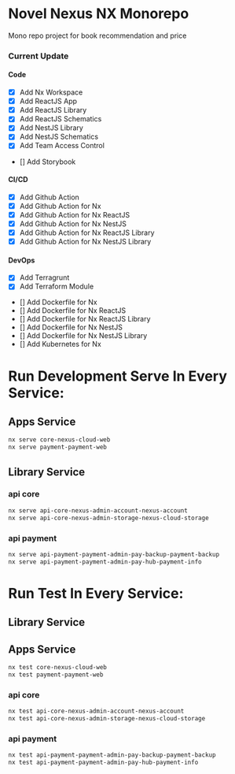 # Novel Nexus NX Monorepo
Mono repo project for book recommendation and price

### Current Update
#### Code
- [x] Add Nx Workspace
- [x] Add ReactJS App
- [x] Add ReactJS Library
- [x] Add ReactJS Schematics
- [x] Add NestJS Library
- [x] Add NestJS Schematics
- [x] Add Team Access Control
- [] Add Storybook
#### CI/CD
- [x] Add Github Action
- [x] Add Github Action for Nx
- [x] Add Github Action for Nx ReactJS
- [x] Add Github Action for Nx NestJS
- [x] Add Github Action for Nx ReactJS Library
- [x] Add Github Action for Nx NestJS Library
#### DevOps
- [x] Add Terragrunt
- [x] Add Terraform Module
- [] Add Dockerfile for Nx
- [] Add Dockerfile for Nx ReactJS
- [] Add Dockerfile for Nx ReactJS Library
- [] Add Dockerfile for Nx NestJS
- [] Add Dockerfile for Nx NestJS Library
- [] Add Kubernetes for Nx

# Run Development Serve In Every Service:
## Apps Service
```bash
nx serve core-nexus-cloud-web
nx serve payment-payment-web
```
## Library Service
### api core
```bash
nx serve api-core-nexus-admin-account-nexus-account
nx serve api-core-nexus-admin-storage-nexus-cloud-storage
```
### api payment
```bash
nx serve api-payment-payment-admin-pay-backup-payment-backup
nx serve api-payment-payment-admin-pay-hub-payment-info
```

# Run Test In Every Service:
## Library Service
## Apps Service
```bash
nx test core-nexus-cloud-web
nx test payment-payment-web
```
### api core
```bash
nx test api-core-nexus-admin-account-nexus-account
nx test api-core-nexus-admin-storage-nexus-cloud-storage
```
### api payment
```bash
nx test api-payment-payment-admin-pay-backup-payment-backup
nx test api-payment-payment-admin-pay-hub-payment-info
```

